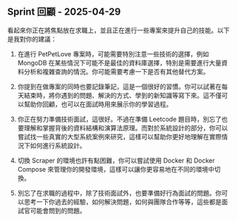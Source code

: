 ## Sprint 回顧 - 2025-04-29

看起來你正在將焦點放在求職上，並且正在進行一些專案來提升自己的技能。以下是我對你的建議：

1. 在進行 PetPetLove 專案時，可能需要特別注意一些技術的選擇，例如 MongoDB 在某些情況下可能不是最佳的資料庫選擇，特別是需要進行大量資料分析和複雜查詢的情況。你可能需要考慮一下是否有其他替代方案。

2. 你提到在做專案的同時也要記錄筆記，這是一個很好的習慣。你可以試著在每天結束時，將你遇到的問題、解決的方式、學到的新知識等寫下來。這不僅可以幫助你回顧，也可以在面試時用來展示你的學習過程。

3. 你正在努力準備技術面試，這很好。不過在準備 Leetcode 題目時，別忘了也要理解和掌握背後的資料結構和演算法原理。而對於系統設計的部分，你可以嘗試找一些真實的大型系統案例來研究，這樣可以幫助你更好地理解在實際情況下如何進行系統設計。

4. 切換 Scraper 的環境也許有點困難，你可以嘗試使用 Docker 和 Docker Compose 來管理你的開發環境，這樣可以讓你更容易地在不同的環境中切換。

5. 別忘了在求職的過程中，除了技術面試外，也要準備好行為面試的問題。你可以思考一下你過去的經驗，如何解決問題，如何與團隊合作等等，這些都是面試官可能會問到的問題。
